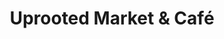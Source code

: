 ---
title: "Uprooted Market & Café"
url: /musquodoboit-harbour/uprooted-market-und-cafe/
shop: Lebensmittel
---